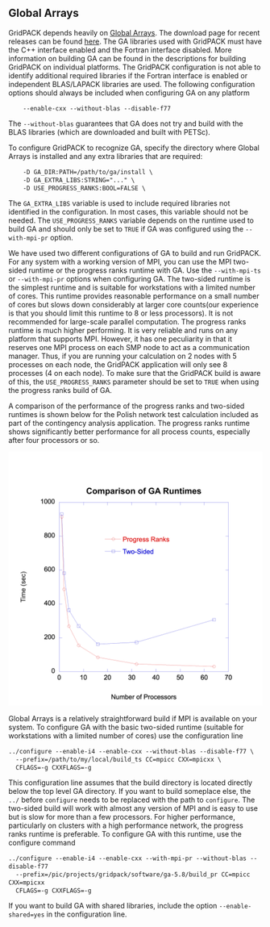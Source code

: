 ## Global Arrays

GridPACK depends heavily on [Global Arrays](https://github.com/GlobalArrays/ga).
The download page for recent releases can be found
[here](https://github.com/GlobalArrays/ga/releases).  The GA libraries used with
GridPACK must have the C++ interface enabled and the Fortran interface disabled.
More information on building GA can be found in the descriptions for building
GridPACK on individual platforms. The GridPACK configuration is not able to
identify additional required libraries if the Fortran interface is enabled or
independent BLAS/LAPACK libraries are used.  The following configuration options
should always be included when configuring GA on any platform

```
    --enable-cxx --without-blas --disable-f77
```

The `--without-blas` guarantees that GA does not try and build with the
BLAS libraries (which are downloaded and built with PETSc).

To configure GridPACK to recognize GA, specify the directory where Global Arrays
is installed and any extra libraries that are required:

```
    -D GA_DIR:PATH=/path/to/ga/install \
    -D GA_EXTRA_LIBS:STRING="..." \
    -D USE_PROGRESS_RANKS:BOOL=FALSE \
```

The `GA_EXTRA_LIBS` variable is used to include required libraries not
identified in the configuration. In most cases, this variable should not be
needed. The `USE_PROGRESS_RANKS` variable
depends on the runtime used to build GA and should only be set to `TRUE`
if GA was configured using the `--with-mpi-pr` option.

We have used two different configurations of GA to build and run GridPACK.
For any system with a working version of MPI, you can
use the MPI two-sided runtime or the progress ranks runtime with GA. Use the
`--with-mpi-ts` or `--with-mpi-pr` options when configuring GA.
The two-sided runtime is the simplest runtime and is suitable for workstations
with a limited number of cores. This runtime provides reasonable performance on
a small number of cores but slows down considerably at larger core counts(our
experience is that you should limit this runtime to 8 or less processors). It is
not recommended for large-scale parallel computation.  The progress ranks
runtime is much higher performing.
It is very reliable and runs on any platform that supports MPI.
However, it has one peculiarity in that it reserves one MPI process on each SMP
node to act as a communication manager. Thus, if you are running your
calculation on 2 nodes with 5 processes on each node, the GridPACK application
will only see 8 processes (4 on each node). To make sure that the GridPACK build
is aware of this, the `USE_PROGRESS_RANKS` parameter should be set to
`TRUE` when using the progress ranks build of GA.

A comparison of the performance of the progress ranks and two-sided runtimes is
shown below for the Polish network test calculation included as part of the
contingency analysis application. The progress ranks runtime shows significantly
better performance for all process counts, especially after four processors or
so.

<img src="../images/GA_perf.png" alt="drawing" width="600"/>

Global Arrays is a relatively straightforward build if MPI is available on your
system. To configure GA with the basic two-sided runtime (suitable for
workstations with a limited number of cores) use the configuration line

```
../configure --enable-i4 --enable-cxx --without-blas --disable-f77 \
  --prefix=/path/to/my/local/build_ts CC=mpicc CXX=mpicxx \
  CFLAGS=-g CXXFLAGS=-g
```

This configuration line assumes that the build directory is located directly
below the top level GA directory. If you want to build someplace else, the `../`
before `configure` needs to be replaced with the path to `configure`.
The two-sided build will work with almost any version of MPI and is easy to use
but is
slow for more than a few processors. For higher performance, particularly on
clusters with a high performance network, the progress ranks runtime is
preferable. To configure GA with this runtime, use the configure command

```
../configure --enable-i4 --enable-cxx --with-mpi-pr --without-blas --disable-f77
  --prefix=/pic/projects/gridpack/software/ga-5.8/build_pr CC=mpicc CXX=mpicxx
  CFLAGS=-g CXXFLAGS=-g
```

If you want to build GA with shared libraries, include the option
`--enable-shared=yes` in the configuration line.

